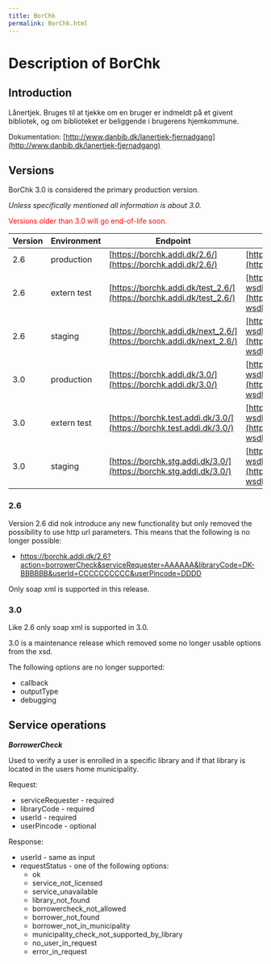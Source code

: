 ```yaml
---
title: BorChk
permalink: BorChk.html
---
```

# Description of BorChk

## Introduction
Lånertjek. Bruges til at tjekke om en bruger er indmeldt på et givent bibliotek, og om biblioteket er beliggende i brugerens hjemkommune. 

Dokumentation: [http://www.danbib.dk/lanertjek-fjernadgang](http://www.danbib.dk/lanertjek-fjernadgang)

## Versions

BorChk 3.0 is considered the primary production version.

_Unless specifically mentioned all information is about 3.0._

<span style="color:red">Versions older than 3.0 will go end-of-life soon.</span>


| Version | Environment | Endpoint                                           | WSDL | XSD |
|---------|-------------|----------------------------------------------------|------|-----|
| 2.6    | production  | [https://borchk.addi.dk/2.6/](https://borchk.addi.dk/2.6/)           | [https://borchk.addi.dk/2.6/?wsdl](https://borchk.addi.dk/2.6/?wsdl)           | [https://borchk.addi.dk/2.6/borchk.xsd](https://borchk.addi.dk/2.6/borchk.xsd) |
| 2.6    | extern test | [https://borchk.addi.dk/test_2.6/](https://borchk.addi.dk/test_2.6/) | [https://borchk.addi.dk/test_2.6/?wsdl](https://borchk.addi.dk/test_2.6/?wsdl) | [https://borchk.addi.dk/test_2.6/borchk.xsd](https://borchk.addi.dk/test_2.6/borchk.xsd) |
| 2.6    | staging     | [https://borchk.addi.dk/next_2.6/](https://borchk.addi.dk/next_2.6/) | [https://borchk.addi.dk/next_2.6/?wsdl](https://borchk.addi.dk/next_2.6/?wsdl) | [https://borchk.addi.dk/next_2.6/borchk.xsd](https://borchk.addi.dk/next_2.6/borchk.xsd) |
| 3.0    | production  | [https://borchk.addi.dk/3.0/](https://borchk.addi.dk/3.0/)         | [https://borchk.addi.dk/3.0/soap?wsdl](https://borchk.addi.dk/3.0/soap?wsdl)                     | [https://borchk.addi.dk/3.0/soap?xsd=1](https://borchk.addi.dk/3.0/soap?xsd=1) |
| 3.0    | extern test | [https://borchk.test.addi.dk/3.0/](https://borchk.test.addi.dk/3.0/) | [https://borchk.test.addi.dk/3.0/soap?wsdl](https://borchk.test.addi.dk/3.0/soap?wsdl) | [https://borchk.test.addi.dk/test_3.0/soap?xsd=1](https://borchk.test.addi.dk/3.0/soap?xsd=1) |
| 3.0    | staging     | [https://borchk.stg.addi.dk/3.0/](https://borchk.stg.addi.dk/3.0/) | [https://borchk.stg.addi.dk/3.0/soap?wsdl](https://borchk.stg.addi.dk/3.0/soap?wsdl) | [https://borchk.stg.addi.dk/test_3.0/soap?xsd=1](https://borchk.stg.addi.dk/3.0/soap?xsd=1) |

### 2.6

Version 2.6 did nok introduce any new functionality but only removed the possibility to use http url parameters. This means that the following is no longer possible:
* https://borchk.addi.dk/2.6?action=borrowerCheck&serviceRequester=AAAAAA&libraryCode=DK-BBBBBB&userId=CCCCCCCCCC&userPincode=DDDD

Only soap xml is supported in this release.

### 3.0

Like 2.6 only soap xml is supported in 3.0.

3.0 is a maintenance release which removed some no longer usable options from the xsd.

The following options are no longer supported:
* callback
* outputType
* debugging

## Service operations

***BorrowerCheck***

Used to verify a user is enrolled in a specific library and if that library is located in the users home municipality.

Request:
* serviceRequester - required
* libraryCode - required
* userId - required
* userPincode - optional

Response:
* userId - same as input
* requestStatus - one of the following options:
  * ok
  * service_not_licensed
  * service_unavailable
  * library_not_found
  * borrowercheck_not_allowed
  * borrower_not_found
  * borrower_not_in_municipality
  * municipality_check_not_supported_by_library
  * no_user_in_request
  * error_in_request
